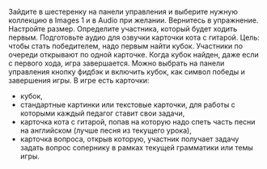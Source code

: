 Зайдите в шестеренку на панели управления и выберите нужную коллекцию в Images 1 и в Audio при желании. Вернитесь в упражнение. Настройте размер. Определите участника, который будет ходить первым. Подготовьте аудио для озвучки карточки кота с гитарой.
Цель: чтобы стать победителем, надо первым найти кубок. Участники по очереди открывают по одной карточке. Когда кубок найден, даже если с первого хода, игра завершается. Можно выбрать на панели управления кнопку фидбэк и включить кубок, как символ победы и завершения игры.
В игре есть карточки:
- кубок,
- стандартные картинки или текстовые карточки, для работы с которыми каждый педагог ставит свои задачи,
- карточка кота с гитарой, попав на которую надо спеть часть песни на английском (лучше песня из текущего урока),
- карточка вопроса, открыв которую, участник получает задачу задать вопрос сопернику в рамках текущей грамматики или темы игры.
